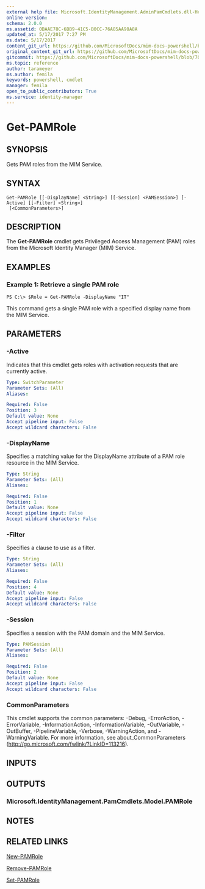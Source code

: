 ```yaml
---
external help file: Microsoft.IdentityManagement.AdminPamCmdlets.dll-Help.xml
online version: 
schema: 2.0.0
ms.assetid: 0BAAE78C-6BB9-41C5-B0CC-76A85AA90A8A
updated_at: 5/17/2017 7:27 PM
ms.date: 5/17/2017
content_git_url: https://github.com/MicrosoftDocs/mim-docs-powershell/blob/master/mim-cmdlets/MIMPAM/vlatest/Get-PAMRole.md
original_content_git_url: https://github.com/MicrosoftDocs/mim-docs-powershell/blob/master/mim-cmdlets/MIMPAM/vlatest/Get-PAMRole.md
gitcommit: https://github.com/MicrosoftDocs/mim-docs-powershell/blob/700d23db59d8a09b3e8f23225322beb52d5b1d73/mim-cmdlets/MIMPAM/vlatest/Get-PAMRole.md
ms.topic: reference
author: tarameyer
ms.author: femila
keywords: powershell, cmdlet
manager: femila
open_to_public_contributors: True
ms.service: identity-manager
---
```


# Get-PAMRole

## SYNOPSIS
Gets PAM roles from the MIM Service.

## SYNTAX

```
Get-PAMRole [[-DisplayName] <String>] [[-Session] <PAMSession>] [-Active] [[-Filter] <String>]
 [<CommonParameters>]
```

## DESCRIPTION
The **Get-PAMRole** cmdlet gets Privileged Access Management (PAM) roles from the Microsoft Identity Manager (MIM) Service.

## EXAMPLES

### Example 1: Retrieve a single PAM role
```
PS C:\> $Role = Get-PAMRole -DisplayName "IT"
```

This command gets a single PAM role with a specified display name from the MIM Service.

## PARAMETERS

### -Active
Indicates that this cmdlet gets roles with activation requests that are currently active.

```yaml
Type: SwitchParameter
Parameter Sets: (All)
Aliases: 

Required: False
Position: 3
Default value: None
Accept pipeline input: False
Accept wildcard characters: False
```

### -DisplayName
Specifies a matching value for the DisplayName attribute of a PAM role resource in the MIM Service.

```yaml
Type: String
Parameter Sets: (All)
Aliases: 

Required: False
Position: 1
Default value: None
Accept pipeline input: False
Accept wildcard characters: False
```

### -Filter
Specifies a clause to use as a filter.

```yaml
Type: String
Parameter Sets: (All)
Aliases: 

Required: False
Position: 4
Default value: None
Accept pipeline input: False
Accept wildcard characters: False
```

### -Session
Specifies a session with the PAM domain and the MIM Service.

```yaml
Type: PAMSession
Parameter Sets: (All)
Aliases: 

Required: False
Position: 2
Default value: None
Accept pipeline input: False
Accept wildcard characters: False
```

### CommonParameters
This cmdlet supports the common parameters: -Debug, -ErrorAction, -ErrorVariable, -InformationAction, -InformationVariable, -OutVariable, -OutBuffer, -PipelineVariable, -Verbose, -WarningAction, and -WarningVariable. For more information, see about_CommonParameters (http://go.microsoft.com/fwlink/?LinkID=113216).

## INPUTS

## OUTPUTS

### Microsoft.IdentityManagement.PamCmdlets.Model.PAMRole

## NOTES

## RELATED LINKS

[New-PAMRole](xref:MIMPAM/vlatest/New-PAMRole.md)

[Remove-PAMRole](xref:MIMPAM/vlatest/Remove-PAMRole.md)

[Set-PAMRole](xref:MIMPAM/vlatest/Set-PAMRole.md)


